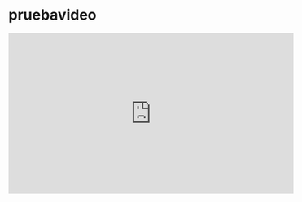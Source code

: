 # pruebavideo
<iframe width="560" height="315" src="https://www.youtube.com/embed/jF7pC22OfhE" frameborder="0" allowfullscreen></iframe>
